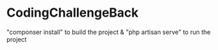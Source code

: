 # CodingChallengeBack

"componser install" to build the project &
"php artisan serve" to run the project

